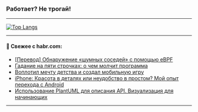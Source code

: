 ### Работает? Не трогай!

---
<!--
#### 🛠️ Technical stack:

![Java](https://img.shields.io/badge/Java-informational?logo=Oracle&style=flat&logoColor=white&color=FF4500)
![Kotlin](https://img.shields.io/badge/Kotlin-informational?logo=Kotlin&style=flat&logoColor=white&color=774D97)
![TS](https://img.shields.io/badge/TypeScript-informational?logo=typeScript&style=flat&logoColor=black&color=017acc)
![Python](https://img.shields.io/badge/Python-informational?logo=Python&style=flat&logoColor=black&color=ffdd54) <br>
![Spring](https://img.shields.io/badge/Spring-informational?logo=Spring&style=flat&logoColor=white&color=6DB33F) 
![SpringBoot](https://img.shields.io/badge/SpringBoot-informational?logo=SpringBoot&style=flat&logoColor=white&color=6DB33F)
![Nest](https://img.shields.io/badge/NestJS-informational?logo=NestJS&style=flat&logoColor=white&color=E0234E) 
![NodeJS](https://img.shields.io/badge/NodeJS-informational?logo=node.js&style=flat&logoColor=white&color=70A760)<br>
![PostgreSQL](https://img.shields.io/badge/PostgreSQL-informational?logo=PostgreSQL&style=flat&logoColor=white&color=DAA520)
![MongoDB](https://img.shields.io/badge/MongoDB-informational?logo=MongoDB&style=flat&logoColor=white&color=870000)
![Apache](https://img.shields.io/badge/Apache-informational?logo=apache&style=flat&logoColor=white&color=f74e28)

___ 
-->

<!--- #### 🛠️ : --->

[![Top Langs](https://github-readme-stats-82jvfl3w3-advtsettinggmailcoms-projects.vercel.app/api/top-langs/?username=zloylis&langs_count=10&hide_title=true&title_color=e6edf3&size_weight=0.5&count_weight=0.5&layout=compact&hide_progress=true&hide_border=true&theme=dracula)](https://github.com/zloylis)

<!---


####  :octocat:&nbsp;&nbsp; Статистика:

![GitHub stats](https://github-readme-stats-u2qms2cxw-advtsettinggmailcoms-projects.vercel.app/api?username=zloylis&show_icons=true&hide_border=true&theme=dracula&title_color=e6edf3&include_all_commits=true&count_private=true&hide_rank=false&hide_title=true&rank_icon=github)
-->
---

#### 💬 Свежее с habr.com:

<!-- BLOG-POST-LIST:START -->
- [[Перевод] Обнаружение «шумных соседей» с помощью eBPF](https://habr.com/ru/companies/wunderfund/articles/859978/?utm_source=habrahabr&utm_medium=rss&utm_campaign=859978)
- [Гадание на пяти строчках: о чем молчит программа](https://habr.com/ru/companies/pvs-studio/articles/861034/?utm_source=habrahabr&utm_medium=rss&utm_campaign=861034)
- [Воплотил мечту детства и создал мобильную игру](https://habr.com/ru/articles/861004/?utm_source=habrahabr&utm_medium=rss&utm_campaign=861004)
- [iPhone: Красота в деталях или неудобство в простом? Мой опыт перехода с Android](https://habr.com/ru/articles/860994/?utm_source=habrahabr&utm_medium=rss&utm_campaign=860994)
- [Использование PlantUML для описания API. Визуализация для начинающих](https://habr.com/ru/articles/860952/?utm_source=habrahabr&utm_medium=rss&utm_campaign=860952)
<!-- BLOG-POST-LIST:END -->

---
